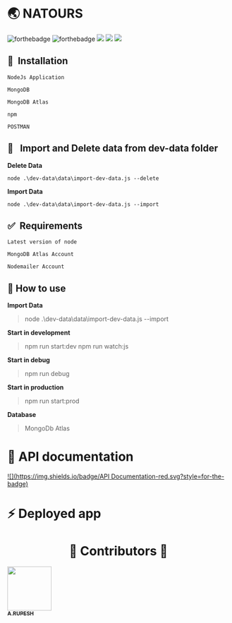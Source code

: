  # :earth_asia: NATOURS

![forthebadge](https://forthebadge.com/images/badges/made-with-javascript.svg)  ![forthebadge](https://forthebadge.com/images/badges/built-with-love.svg) ![](https://img.shields.io/badge/MongoDB-3.6-brightgreen.svg?style=for-the-badge&display=inline-block&logo=mongodb)
![](https://img.shields.io/badge/html-5-blue.svg?style=for-the-badge&display=inline-block&logo=html5)
![](https://img.shields.io/badge/css-3-green.svg?style=for-the-badge&display=inline-block&logo=css3)

## 🚀&nbsp; Installation

`NodeJs Application`

`MongoDB`

`MongoDB Atlas`

`npm`

`POSTMAN`

## :pencil: &nbsp; **Import and Delete data from dev-data folder**

**Delete Data**

`node .\dev-data\data\import-dev-data.js --delete`

**Import Data**

`node .\dev-data\data\import-dev-data.js --import`

## ✅&nbsp; Requirements
 `Latest version of node`

`MongoDB Atlas Account`

`Nodemailer Account`

## :wrench: How to use
**Import Data**
> node .\dev-data\data\import-dev-data.js --import

**Start in development**
> npm run start:dev
> npm run watch:js

**Start in debug**
> npm run debug

**Start in production**
> npm run start:prod

**Database**
> MongoDb Atlas

# :pencil: API documentation
[![](https://img.shields.io/badge/API Documentation-red.svg?style=for-the-badge)](https://documenter.getpostman.com/view/5289109/SzYeuaEL?version=latest)


# :zap: Deployed app

<h1 align="center"> ️💚️ Contributors 💚 </h1>

<!-- ALL-CONTRIBUTORS-LIST:START - Do not remove or modify this section -->
<!-- prettier-ignore -->
[<img src="https://avatars1.githubusercontent.com/u/30566706?s=460&u=fa66403c14af5eafd23a330aee2b3864ed35c9c9&v=4" width="100px;"/><br /><sub><b>A.RUPESH</b></sub>](https://github.com/rupesh1310)<br />
